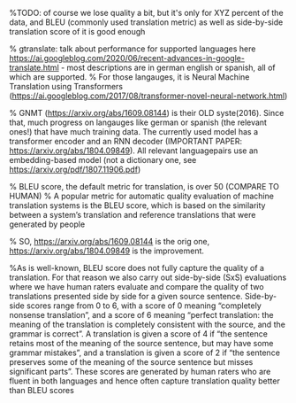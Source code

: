 %TODO: of course we lose quality a bit, but it's only for XYZ percent of the data, and BLEU (commonly used translation metric) as well as side-by-side translation score of it is good enough

% gtranslate: talk about performance for supported languages here https://ai.googleblog.com/2020/06/recent-advances-in-google-translate.html - most descriptions are in german english or spanish, all of which are supported.
% For those langauges, it is Neural Machine Translation using Transformers (https://ai.googleblog.com/2017/08/transformer-novel-neural-network.html)

% GNMT (https://arxiv.org/abs/1609.08144) is their OLD syste(2016). Since that, much progress on langauges like german or spanish (the relevant ones!) that have much training data. The currently used model has a transformer encoder and an RNN decoder (IMPORTANT PAPER: https://arxiv.org/abs/1804.09849). All relevant languagepairs use an embedding-based model (not a dictionary one, see https://arxiv.org/pdf/1807.11906.pdf)

% BLEU score, the default metric for translation, is over 50 (COMPARE TO HUMAN)
%  A popular metric for automatic quality evaluation of machine translation systems is the BLEU score, which is based on the similarity between a system’s translation and reference translations that were generated by people

% SO, https://arxiv.org/abs/1609.08144 is the orig one,  https://arxiv.org/abs/1804.09849 is the improvement.

%As is well-known, BLEU score does not fully capture the quality of a translation. For that reason we also carry out side-by-side (SxS) evaluations where we have human raters evaluate and compare the quality of two translations presented side by side for a given source sentence. Side-by-side scores range from 0 to 6, with a score of 0 meaning “completely nonsense translation”, and a score of 6 meaning “perfect translation: the meaning of the translation is completely consistent with the source, and the grammar is correct”. A translation is given a score of 4 if “the sentence retains most of the meaning of the source sentence, but may have some grammar mistakes”, and a translation is given a score of 2 if “the sentence preserves some of the meaning of the source sentence but misses significant parts”. These scores are generated by human raters who are fluent in both languages and hence often capture translation quality better than BLEU scores
